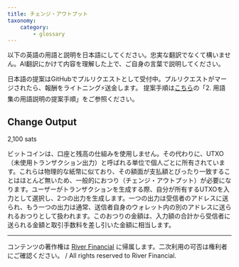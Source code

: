 ```yaml
---
title: チェンジ・アウトプット
taxonomy:
    category:
        - glossary
---
```


以下の英語の用語と説明を日本語にしてください。忠実な翻訳でなくて構いません。AI翻訳にかけて内容を理解した上で、ご自身の言葉で説明してください。

日本語の提案はGitHubでプルリクエストとして受付中。プルリクエストがマージされたら、報酬をライトニング⚡️送金します。
提案手順は[こちら](https://github.com/lostinbitcoin/categories/wiki)の「2. 用語集の用語説明の提案手順」をご参照ください。

## Change Output
2,100 sats

ビットコインは、口座と残高の仕組みを使用しません。その代わりに、UTXO（未使用トランザクション出力）と呼ばれる単位で個人ごとに所有されています。これらは物理的な紙幣に似ており、その額面が支払額とぴったり一致することはほとんど無いため、一般的におつり（チェンジ・アウトプット）が必要になります。ユーザーがトランザクションを生成する際、自分が所有するUTXOを入力として選択し、2つの出力を生成します。一つの出力は受信者のアドレスに送られ、もう一つの出力は通常、送信者自身のウォレット内の別のアドレスに送られるおつりとして扱われます。このおつりの金額は、入力額の合計から受信者に送られる金額と取引手数料を差し引いた金額に相当します。

---
コンテンツの著作権は [River Financial](https://river.com/) に帰属します。二次利用の可否は権利者にご確認ください。 / All rights reserved to River Financial.

